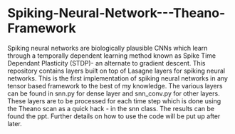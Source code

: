 # Spiking-Neural-Network---Theano-Framework
Spiking neural networks are biologically plausible CNNs which learn through a temporally dependent learning method known as Spike Time Dependant Plasticity (STDP)- an alternate to gradient descent.  This repository contains layers built on top of Lasagne layers for spiking neural networks. This is the first implementation of spiking neural networks in any tensor based framework to the best of my knowledge.   The various layers can be found in snn.py for dense layer and snn_conv.py for other layers. These layers are to be processed for each time step which is done using the Theano scan as a quick hack - in the snn class.  The results can be found the ppt.  Further details on how to use the code will be put up after later.
